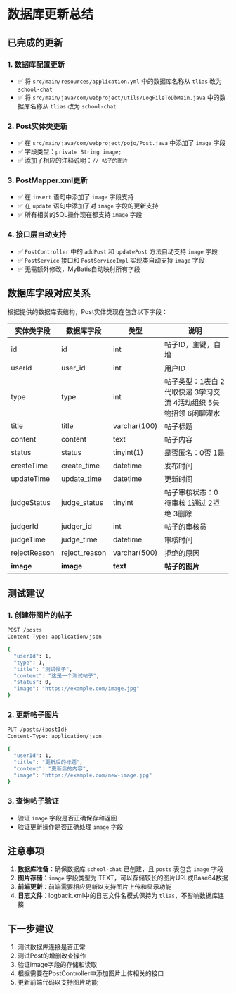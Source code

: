 # 数据库更新总结

## 已完成的更新

### 1. 数据库配置更新
- ✅ 将 `src/main/resources/application.yml` 中的数据库名称从 `tlias` 改为 `school-chat`
- ✅ 将 `src/main/java/com/webproject/utils/LogFileToDbMain.java` 中的数据库名称从 `tlias` 改为 `school-chat`

### 2. Post实体类更新
- ✅ 在 `src/main/java/com/webproject/pojo/Post.java` 中添加了 `image` 字段
- ✅ 字段类型：`private String image;`
- ✅ 添加了相应的注释说明：`// 帖子的图片`

### 3. PostMapper.xml更新
- ✅ 在 `insert` 语句中添加了 `image` 字段支持
- ✅ 在 `update` 语句中添加了对 `image` 字段的更新支持
- ✅ 所有相关的SQL操作现在都支持 `image` 字段

### 4. 接口层自动支持
- ✅ `PostController` 中的 `addPost` 和 `updatePost` 方法自动支持 `image` 字段
- ✅ `PostService` 接口和 `PostServiceImpl` 实现类自动支持 `image` 字段
- ✅ 无需额外修改，MyBatis自动映射所有字段

## 数据库字段对应关系

根据提供的数据库表结构，Post实体类现在包含以下字段：

| 实体类字段 | 数据库字段 | 类型 | 说明 |
|-----------|-----------|------|------|
| id | id | int | 帖子ID，主键，自增 |
| userId | user_id | int | 用户ID |
| type | type | int | 帖子类型：1表白 2代取快递 3学习交流 4活动组织 5失物招领 6闲聊灌水 |
| title | title | varchar(100) | 帖子标题 |
| content | content | text | 帖子内容 |
| status | status | tinyint(1) | 是否匿名：0否 1是 |
| createTime | create_time | datetime | 发布时间 |
| updateTime | update_time | datetime | 更新时间 |
| judgeStatus | judge_status | tinyint | 帖子审核状态：0待审核 1通过 2拒绝 3删除 |
| judgerId | judger_id | int | 帖子的审核员 |
| judgeTime | judge_time | datetime | 审核时间 |
| rejectReason | reject_reason | varchar(500) | 拒绝的原因 |
| **image** | **image** | **text** | **帖子的图片** |

## 测试建议

### 1. 创建带图片的帖子
```bash
POST /posts
Content-Type: application/json

{
  "userId": 1,
  "type": 1,
  "title": "测试帖子",
  "content": "这是一个测试帖子",
  "status": 0,
  "image": "https://example.com/image.jpg"
}
```

### 2. 更新帖子图片
```bash
PUT /posts/{postId}
Content-Type: application/json

{
  "userId": 1,
  "title": "更新后的标题",
  "content": "更新后的内容",
  "image": "https://example.com/new-image.jpg"
}
```

### 3. 查询帖子验证
- 验证 `image` 字段是否正确保存和返回
- 验证更新操作是否正确处理 `image` 字段

## 注意事项

1. **数据库准备**：确保数据库 `school-chat` 已创建，且 `posts` 表包含 `image` 字段
2. **图片存储**：`image` 字段类型为 TEXT，可以存储较长的图片URL或Base64数据
3. **前端更新**：前端需要相应更新以支持图片上传和显示功能
4. **日志文件**：logback.xml中的日志文件名模式保持为 `tlias`，不影响数据库连接

## 下一步建议

1. 测试数据库连接是否正常
2. 测试Post的增删改查操作
3. 验证image字段的存储和读取
4. 根据需要在PostController中添加图片上传相关的接口
5. 更新前端代码以支持图片功能
